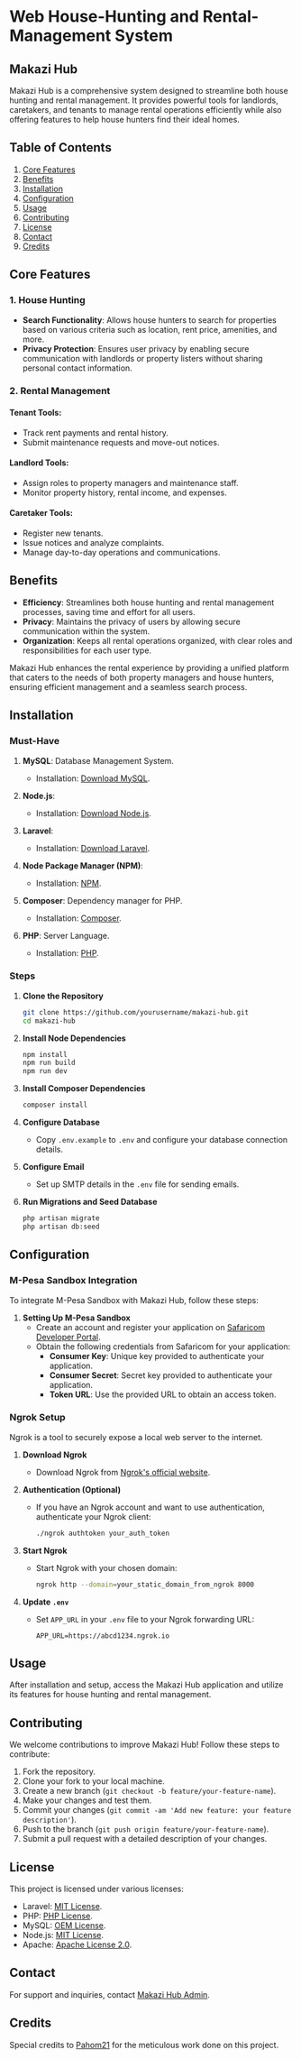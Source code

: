 # Web House-Hunting and Rental-Management System
## Makazi Hub

Makazi Hub is a comprehensive system designed to streamline both house hunting and rental management. It provides powerful tools for landlords, caretakers, and tenants to manage rental operations efficiently while also offering features to help house hunters find their ideal homes.

## Table of Contents

1. [Core Features](#core-features)
2. [Benefits](#benefits)
3. [Installation](#installation)
4. [Configuration](#configuration)
5. [Usage](#usage)
6. [Contributing](#contributing)
7. [License](#license)
8. [Contact](#contact)
9. [Credits](#credits)

## Core Features

### 1. House Hunting

- **Search Functionality**: Allows house hunters to search for properties based on various criteria such as location, rent price, amenities, and more.
- **Privacy Protection**: Ensures user privacy by enabling secure communication with landlords or property listers without sharing personal contact information.

### 2. Rental Management

#### Tenant Tools:
- Track rent payments and rental history.
- Submit maintenance requests and move-out notices.

#### Landlord Tools:
- Assign roles to property managers and maintenance staff.
- Monitor property history, rental income, and expenses.

#### Caretaker Tools:
- Register new tenants.
- Issue notices and analyze complaints.
- Manage day-to-day operations and communications.

## Benefits

- **Efficiency**: Streamlines both house hunting and rental management processes, saving time and effort for all users.
- **Privacy**: Maintains the privacy of users by allowing secure communication within the system.
- **Organization**: Keeps all rental operations organized, with clear roles and responsibilities for each user type.

Makazi Hub enhances the rental experience by providing a unified platform that caters to the needs of both property managers and house hunters, ensuring efficient management and a seamless search process.

## Installation

### Must-Have

1. **MySQL**: Database Management System.
   - Installation: [Download MySQL](https://dev.mysql.com/downloads/installer/).

2. **Node.js**:
   - Installation: [Download Node.js](https://nodejs.org/en/download/package-manager).

3. **Laravel**:
   - Installation: [Download Laravel](https://laravel.com/docs/11.x/installation).

4. **Node Package Manager (NPM)**:
   - Installation: [NPM](https://www.npmjs.com/).

5. **Composer**: Dependency manager for PHP.
   - Installation: [Composer](https://getcomposer.org/).

6. **PHP**: Server Language.
   - Installation: [PHP](https://www.php.net/downloads.php).

### Steps

1. **Clone the Repository**
   ```bash
   git clone https://github.com/yourusername/makazi-hub.git
   cd makazi-hub
   ```

2. **Install Node Dependencies**
   ```bash
   npm install
   npm run build
   npm run dev
   ```

3. **Install Composer Dependencies**
   ```bash
   composer install
   ```

4. **Configure Database**
   - Copy `.env.example` to `.env` and configure your database connection details.

5. **Configure Email**
   - Set up SMTP details in the `.env` file for sending emails.

6. **Run Migrations and Seed Database**
   ```bash
   php artisan migrate
   php artisan db:seed
   ```

## Configuration

### M-Pesa Sandbox Integration

To integrate M-Pesa Sandbox with Makazi Hub, follow these steps:

1. **Setting Up M-Pesa Sandbox**
   - Create an account and register your application on [Safaricom Developer Portal](https://developer.safaricom.co.ke/).
   - Obtain the following credentials from Safaricom for your application:
     - **Consumer Key**: Unique key provided to authenticate your application.
     - **Consumer Secret**: Secret key provided to authenticate your application.
     - **Token URL**: Use the provided URL to obtain an access token.

### Ngrok Setup

Ngrok is a tool to securely expose a local web server to the internet.

1. **Download Ngrok**
   - Download Ngrok from [Ngrok's official website](https://ngrok.com/download).

2. **Authentication (Optional)**
   - If you have an Ngrok account and want to use authentication, authenticate your Ngrok client:
     ```bash
     ./ngrok authtoken your_auth_token
     ```

3. **Start Ngrok**
   - Start Ngrok with your chosen domain:
     ```bash
     ngrok http --domain=your_static_domain_from_ngrok 8000
     ```

4. **Update `.env`**
   - Set `APP_URL` in your `.env` file to your Ngrok forwarding URL:
     ```dotenv
     APP_URL=https://abcd1234.ngrok.io
     ```

## Usage

After installation and setup, access the Makazi Hub application and utilize its features for house hunting and rental management.

## Contributing

We welcome contributions to improve Makazi Hub! Follow these steps to contribute:
1. Fork the repository.
2. Clone your fork to your local machine.
3. Create a new branch (`git checkout -b feature/your-feature-name`).
4. Make your changes and test them.
5. Commit your changes (`git commit -am 'Add new feature: your feature description'`).
6. Push to the branch (`git push origin feature/your-feature-name`).
7. Submit a pull request with a detailed description of your changes.

## License

This project is licensed under various licenses:
- Laravel: [MIT License](https://github.com/git/git-scm.com/blob/main/MIT-LICENSE.txt).
- PHP: [PHP License](https://www.php.net/license/3_01.txt).
- MySQL: [OEM License](https://www.mysql.com/about/legal/licensing/oem/).
- Node.js: [MIT License](https://github.com/nodejs/node/blob/main/LICENSE).
- Apache: [Apache License 2.0](https://apache.org/licenses/LICENSE-2.0).

## Contact

For support and inquiries, contact [Makazi Hub Admin](mailto:dennis.wanjiku@strathmore.edu,elvis.makara@strathmore.edu?subject=Github:Makazi-hub-Support).

## Credits

Special credits to [Pahom21](https://github.com/Pahom21) for the meticulous work done on this project.
